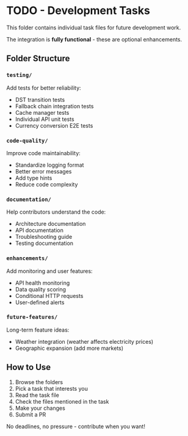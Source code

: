 # TODO - Development Tasks

This folder contains individual task files for future development work.

The integration is **fully functional** - these are optional enhancements.

## Folder Structure

### `testing/`
Add tests for better reliability:
- DST transition tests
- Fallback chain integration tests
- Cache manager tests
- Individual API unit tests
- Currency conversion E2E tests

### `code-quality/`
Improve code maintainability:
- Standardize logging format
- Better error messages
- Add type hints
- Reduce code complexity

### `documentation/`
Help contributors understand the code:
- Architecture documentation
- API documentation
- Troubleshooting guide
- Testing documentation

### `enhancements/`
Add monitoring and user features:
- API health monitoring
- Data quality scoring
- Conditional HTTP requests
- User-defined alerts

### `future-features/`
Long-term feature ideas:
- Weather integration (weather affects electricity prices)
- Geographic expansion (add more markets)

## How to Use

1. Browse the folders
2. Pick a task that interests you
3. Read the task file
4. Check the files mentioned in the task
5. Make your changes
6. Submit a PR

No deadlines, no pressure - contribute when you want!
